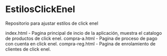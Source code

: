 # EstilosClickEnel
Repositorio para ajustar estilos de click enel

index.html - Pagina principal de incio de la aplicación, muestra el catalogo de productos de click enel.
compra-a.html - Pagina de proceso de pago con cuenta en click enel.
compra-reg.html - Pagina de enrolamiento de clientes de click enel.
